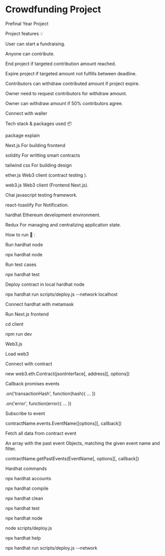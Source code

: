 # Crowdfunding Project
 Prefinal Year Project

Project features 💡

User can start a fundraising.

Anyone can contribute.

End project if targeted contribution amount reached.

Expire project if targeted amount not fulfills between deadline.

Contributors can withdraw contributed amount if project expire.

Owner need to request contributors for withdraw amount.

Owner can withdraw amount if 50% contributors agree.

Connect with waller
 
 

Tech stack & packages used 📦

package	explain

Next.js	For building frontend

solidity	For writting smart contracts

tailwind css	For building design

ether.js	Web3 client (contract testing ).

web3.js	Web3 client (Frontend Next.js).

Chai	javascript testing framework.

react-toastify	For Notification.

hardhat	Ethereum development environment.

Redux	For managing and centralizing application state.


How to run 🏃 :

Run hardhat node

npx hardhat node

Run test cases

npx hardhat test

Deploy contract in local hardhat node

npx hardhat run scripts/deploy.js --network localhost

Connect hardhat with metamask

Run Next.js frontend

cd client

npm run dev


Web3.js

Load web3

Connect with contract

new web3.eth.Contract(jsonInterface[, address][, options])

Callback promises events

.on('transactionHash', function(hash){ ... })

.on('error', function(error){ ... })

Subscribe to event

contractName.events.EventName([options][, callback])

Fetch all data from contract event

An array with the past event Objects, matching the given event name and filter.

contractName.getPastEvents(EventName[, options][, callback])

Hardhat commands

npx hardhat accounts

npx hardhat compile

npx hardhat clean

npx hardhat test

npx hardhat node

node scripts/deploy.js

npx hardhat help

npx hardhat run scripts/deploy.js --network <network name>

